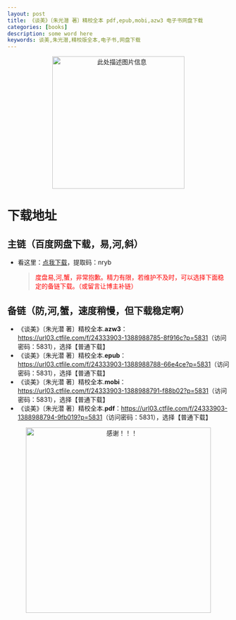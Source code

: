 ```yaml
---
layout: post
title: 《谈美》〔朱光潜 著〕精校全本 pdf,epub,mobi,azw3 电子书网盘下载
categories: [books]
description: some word here
keywords: 谈美,朱光潜,精校版全本,电子书,网盘下载
---
```


<div align="center"><img src="https://qweree.cn/wp-content/uploads/2024/10/tan-mei-tuya.jpg" alt="此处描述图片信息" width="300px" height="auto"></div>

# 下载地址

## 主链（百度网盘下载，易,河,斜）

- 看这里：[点我下载](https://pan.baidu.com/s/1iMXUbSbtZQZjDcqDmnWUyw?pwd=nryb)，提取码：nryb

  > <p style="color:red" >度盘易,河,蟹，非常抱歉。精力有限，若维护不及时，可以选择下面稳定的备链下载。（或留言让博主补链）</p>

## 备链（防,河,蟹，速度稍慢，但下载稳定啊）

- 《谈美》〔朱光潜 著〕精校全本.**azw3**：<https://url03.ctfile.com/f/24333903-1388988785-8f916c?p=5831>（访问密码：5831），选择【普通下载】
- 《谈美》〔朱光潜 著〕精校全本.**epub**：<https://url03.ctfile.com/f/24333903-1388988788-66e4ce?p=5831>（访问密码：5831），选择【普通下载】
- 《谈美》〔朱光潜 著〕精校全本.**mobi**：<https://url03.ctfile.com/f/24333903-1388988791-f88b02?p=5831>（访问密码：5831），选择【普通下载】
- 《谈美》〔朱光潜 著〕精校全本.**pdf**：<https://url03.ctfile.com/f/24333903-1388988794-9fb019?p=5831>（访问密码：5831），选择【普通下载】

<div align="center"><img src="https://pic.imgdb.cn/item/6707df6bd29ded1a8ce37031.gif" alt="感谢！！！" width="420px" height="auto"/></div>
